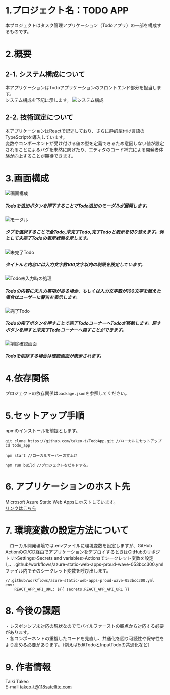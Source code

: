 # 1.プロジェクト名：TODO APP
本プロジェクトはタスク管理アプリケーション（Todoアプリ）の一部を構成するものです。
# 2.概要  
## 2-1. システム構成について  
本アプリケーションはTodoアプリケーションのフロントエンド部分を担当します。  
システム構成を下記に示します。
![システム構成](images/SystemMap.jpeg)  
## 2-2. 技術選定について
本アプリケーションはReactで記述しており、さらに静的型付け言語のTypeScriptを導入しています。  
変数やコンポーネントが受け付ける値の型を定義できるため意図しない値が設定されることによるバグを未然に防げたり、エディタのコード補完による開発者体験が向上することが期待できます。  

# 3.画面構成
![画面構成](images/TodoAppLayout.png)  
##### Todoを追加ボタンを押下することでTodo追加のモーダルが展開します。  
![モーダル](images/TodoAppModal.png)  
##### タブを選択することで全Todo,未完了Todo,完了Todoと表示を切り替えます。例として未完了Todoの表示状態を示します。  
![未完了Todo](images/TodoAppIncomplete.png)
##### タイトルと内容には入力文字数100文字以内の制限を設定しています。  
![Todo未入力時の処理](images/validation.png)
##### Todoの内容に未入力事項がある場合、もしくは入力文字数が100文字を超えた場合はユーザーに警告を表示します。
![完了Todo](images/CompleteTodo.png)  
##### Todoの完了ボタンを押すことで完了TodoコーナーへTodoが移動します。戻すボタンを押すと未完了Todoコーナーへ戻すことができます。  
![削除確認画面](images/DeleteModal.png)  
##### Todoを削除する場合は確認画面が表示されます。  



# 4.依存関係
プロジェクトの依存関係は`package.json`を参照してください。  

# 5.セットアップ手順
npmのインストールを前提とします。
```
git clone https://github.com/takeo-t/TodoApp.git //ローカルにセットアップ
cd todo_app
```
```
npm start //ローカルサーバーの立上げ
```
```
npm run build //プロジェクトをビルドする。 
```

# 6. アプリケーションのホスト先
 Microsoft Azure Static Web Appsにホストしています。  
 [リンクはこちら](https://proud-wave-053bcc300.4.azurestaticapps.net "TodoApp")

# 7. 環境変数の設定方法について
　ローカル開発環境では.envファイルに環境変数を設定しますが、GitHub ActionのCI/CD経由でアプリケーションをデプロイするときはGitHubのリポジトリ>Settings>Secrets and variables>Actionsでシークレット変数を設定し、.github/workflows/azure-static-web-apps-proud-wave-053bcc300.ymlファイル内でそのシークレット変数を呼び出します。
```
//.github/workflows/azure-static-web-apps-proud-wave-053bcc300.yml
env:
    REACT_APP_API_URL: ${{ secrets.REACT_APP_API_URL }}
```
# 8. 今後の課題
・レスポンシブ未対応の現状なのでモバイルファーストの観点から対応する必要があります。  
・各コンポーネントの重複したコードを見直し、共通化を図り可読性や保守性をより高める必要があります。（例えばEditTodoとInputTodoの共通化など）

# 9. 作者情報
Taiki Takeo  
E-mail takeo-t@118satellite.com  

